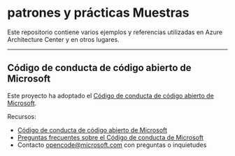 # patrones y prácticas Muestras

Este repositorio contiene varios ejemplos y referencias utilizadas en Azure Architecture Center y en otros lugares.

---
## Código de conducta de código abierto de Microsoft

Este proyecto ha adoptado el [Código de conducta de código abierto de Microsoft](https://opensource.microsoft.com/codeofconduct/).

Recursos:

- [Código de conducta de código abierto de Microsoft](https://opensource.microsoft.com/codeofconduct/)
- [Preguntas frecuentes sobre el Código de conducta de Microsoft](https://opensource.microsoft.com/codeofconduct/faq/)
- Contacto [opencode@microsoft.com](mailto:opencode@microsoft.com) con preguntas o inquietudes